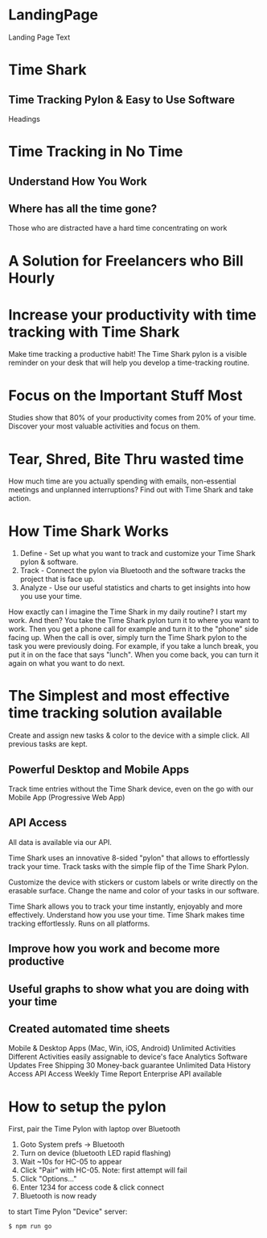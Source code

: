 # LandingPage
Landing Page Text

# Time Shark
## Time Tracking Pylon & Easy to Use Software

Headings
# Time Tracking in No Time
## Understand How You Work
## Where has all the time gone?
Those who are distracted have a hard time concentrating on work

# A Solution for Freelancers who Bill Hourly

# Increase your productivity with time tracking with Time Shark

Make time tracking a productive habit! The Time Shark pylon is a visible reminder on your desk that will help you develop a time-tracking routine.

# Focus on the Important Stuff Most
Studies show that 80% of your productivity comes from 20% of your time. Discover your most valuable activities and focus on them.

# Tear, Shred, Bite Thru wasted time
How much time are you actually spending with emails, non-essential meetings and unplanned interruptions? Find out with Time Shark and take action.

# How Time Shark Works
1. Define - Set up what you want to track and customize your Time Shark pylon & software.
2. Track - Connect the pylon via Bluetooth and the software tracks the project that is face up.
3. Analyze - Use our useful statistics and charts to get insights into how you use your time.

How exactly can I imagine the Time Shark in my daily routine? I start my work. And then?
You take the Time Shark pylon turn it to where you want to work. Then you get a phone call for example and turn it to the "phone" side facing up. When the call is over, simply turn the Time Shark pylon to the task you were previously doing. For example, if you take a lunch break, you put it in on the face that says "lunch". When you come back, you can turn it again on what you want to do next.

# The Simplest and most effective time tracking solution available
Create and assign new tasks & color to the device with a simple click. All previous tasks are kept.

## Powerful Desktop and Mobile Apps
Track time entries without the Time Shark device, even on the go with our Mobile App (Progressive Web App)

## API Access
All data is available via our API.

Time Shark uses an innovative 8-sided "pylon" that allows to effortlessly track your time. Track tasks with the simple flip of the Time Shark Pylon.

Customize the device with stickers or custom labels or write directly on the erasable surface. Change the name and color of your tasks in our software.

Time Shark allows you to track your time instantly, enjoyably and more effectively. Understand how you use your time. Time Shark makes time tracking effortlessly. Runs on all platforms. 

## Improve how you work and become more productive

## Useful graphs to show what you are doing with your time

## Created automated time sheets

Mobile & Desktop Apps (Mac, Win, iOS, Android)
Unlimited Activities
Different Activities easily assignable to device's face
Analytics
Software Updates
Free Shipping
30 Money-back guarantee
Unlimited Data History Access
API Access
Weekly Time Report
Enterprise API available


# How to setup the pylon

First, pair the Time Pylon with laptop over Bluetooth

1. Goto System prefs -> Bluetooth
2. Turn on device (bluetooth LED rapid flashing)
3. Wait ~10s for HC-05 to appear
4. Click "Pair" with HC-05. Note: first attempt will fail
5. Click "Options..."
6. Enter 1234 for access code & click connect
7. Bluetooth is now ready


to start Time Pylon "Device" server:
```
$ npm run go
```
